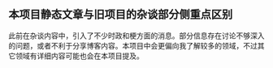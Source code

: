 ## 本项目静态文章与旧项目的杂谈部分侧重点区别

此前在杂谈内容中，引入了不少时政和梗方面的消息。部分信息存在讨论不够深入的问题，或者不利于分享博客内容。本项目中会更偏向我了解较多的领域，不过其它领域有详细内容可能也会在本项目提及。